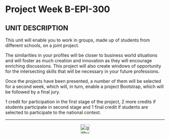 # Project Week B-EPI-300

## UNIT DESCRIPTION

This unit will enable you to work in groups, made up of students from different schools, on a joint project. 

The similarities in your profiles will be closer to business world situations and will foster as much creation and innovation as they will encourage enriching discussions.   This project will also create windows of opportunity for the intersecting skills that will be necessary in your future professions.

Once the projects have been presented, a number of them will be selected for a second week, which will, in turn, enable a project Bootstrap, which will be followed by a final jury. 

1 credit for participation in the first stage of the project, 2 more credits if students participate in second stage and 1 final credit if students are selected to participate to the national contest.

---

<div align="center">

<a href="https://github.com/blacky-yg" target="_blank"><img src="https://cdn.jsdelivr.net/npm/simple-icons@3.0.1/icons/github.svg" alt="github.com" width="30"></a>

</div>
